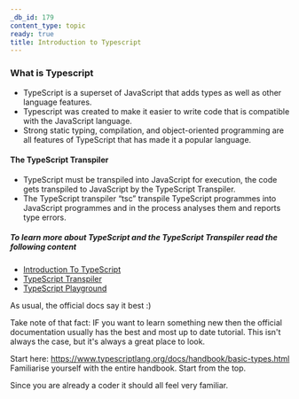 ```yaml
---
_db_id: 179
content_type: topic
ready: true
title: Introduction to Typescript
---
```


### What is Typescript

- TypeScript is a superset of JavaScript that adds types as well as other language features.
- Typescript was created to make it easier to write code that is compatible with the JavaScript language.
- Strong static typing, compilation, and object-oriented programming are all features of TypeScript that has made it a popular language.

#### The TypeScript Transpiler

- TypeScript must be transpiled into JavaScript for execution, the code gets transpiled to JavaScript by the TypeScript Transpiler.
- The TypeScript transpiler “tsc” transpile TypeScript programmes into JavaScript programmes and in the process analyses them and reports type errors.

##### To learn more about TypeScript and the TypeScript Transpiler read the following content

- [Introduction To TypeScript](https://flaviocopes.com/typescript/)
- [TypeScript Transpiler](https://code.visualstudio.com/docs/typescript/typescript-compiling)
- [TypeScript Playground](https://www.typescriptlang.org/play/)

As usual, the official docs say it best :)

Take note of that fact: IF you want to learn something new then the official documentation usually has the best and most up to date tutorial. This isn't always the case, but it's always a great place to look.

Start here: https://www.typescriptlang.org/docs/handbook/basic-types.html
Familiarise yourself with the entire handbook. Start from the top.

Since you are already a coder it should all feel very familiar.